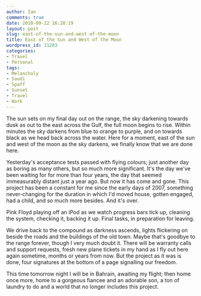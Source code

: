 ```yaml
---
author: Ian
comments: true
date: 2010-09-22 16:28:19
layout: post
slug: east-of-the-sun-and-west-of-the-moon
title: East of the Sun and West of the Moon
wordpress_id: 11283
categories:
- Travel
- Personal
tags:
- Melancholy
- Saudi
- Spaff
- Sunset
- Travel
- Work
---
```


The sun sets on my final day out on the range, the sky darkening towards dusk as out to the east across the Gulf, the full moon begins to rise.  Within minutes the sky darkens from blue to orange to purple, and on towards black as we head back across the water.  Here for a moment, east of the sun and west of the moon as the sky darkens, we finally know that we are done here.

Yesterday's acceptance tests passed with flying colours; just another day as boring as many others, but so much more significant.  It's the day we've been waiting for for more than four years, the day that seemed immeasurably distant just a year ago.  But now it has come and gone.  This project has been a constant for me since the early days of 2007, something never-changing for the duration in which I'd moved house, gotten engaged, had a child, and so much more besides.  And it's over.

Pink Floyd playing off an iPod as we watch progress bars tick up, cleaning the system, checking it, backing it up.  Final tasks, in preparation for leaving.

We drive back to the compound as darkness ascends, lights flickering on beside the roads and the buildings of the old town.  Maybe that's goodbye to the range forever, though I very much doubt it.  There will be warranty calls and support requests, fresh new plane tickets in my hand as I fly out here again sometime, months or years from now.  But the project as it was is done, four signatures at the bottom of a page signalling our freedom.

This time tomorrow night I will be in Bahrain, awaiting my flight; then home once more, home to a gorgeous fiancee and an adorable son, a ton of laundry to do and a world that no longer includes this project.
